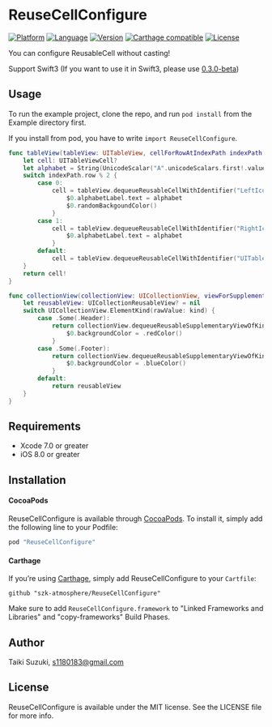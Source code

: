 # ReuseCellConfigure

[![Platform](http://img.shields.io/badge/platform-ios-blue.svg?style=flat
)](https://developer.apple.com/iphone/index.action)
[![Language](http://img.shields.io/badge/language-swift-brightgreen.svg?style=flat
)](https://developer.apple.com/swift)
[![Version](https://img.shields.io/cocoapods/v/ReuseCellConfigure.svg?style=flat)](http://cocoapods.org/pods/ReuseCellConfigure)
[![Carthage compatible](https://img.shields.io/badge/Carthage-compatible-4BC51D.svg?style=flat)](https://github.com/Carthage/Carthage)
[![License](https://img.shields.io/cocoapods/l/ReuseCellConfigure.svg?style=flat)](http://cocoapods.org/pods/ReuseCellConfigure)

You can configure ReusableCell without casting!

Support Swift3 (If you want to use it in Swift3, please use [0.3.0-beta](https://github.com/szk-atmosphere/ReuseCellConfigure/tree/0.3.0-beta))

## Usage

To run the example project, clone the repo, and run `pod install` from the Example directory first.

If you install from pod, you have to write `import ReuseCellConfigure`.

```swift
func tableView(tableView: UITableView, cellForRowAtIndexPath indexPath: NSIndexPath) -> UITableViewCell {
    let cell: UITableViewCell?
    let alphabet = String(UnicodeScalar("A".unicodeScalars.first!.value + UInt32(indexPath.row)))
    switch indexPath.row % 2 {
        case 0:
            cell = tableView.dequeueReusableCellWithIdentifier("LeftIconTableViewCell", classForCell: LeftIconTableViewCell.self) {
                $0.alphabetLabel.text = alphabet
                $0.randomBackgoundColor()
            }
        case 1:
            cell = tableView.dequeueReusableCellWithIdentifier("RightIconTableViewCell", classForCell: RightIconTableViewCell.self) {
                $0.alphabetLabel.text = alphabet
            }
        default:
            cell = tableView.dequeueReusableCellWithIdentifier("UITableViewCell")
    }
    return cell!
}
```

```swift
func collectionView(collectionView: UICollectionView, viewForSupplementaryElementOfKind kind: String, atIndexPath indexPath: NSIndexPath) -> UICollectionReusableView {
    let reusableView: UICollectionReusableView? = nil
    switch UICollectionView.ElementKind(rawValue: kind) {
        case .Some(.Header):
            return collectionView.dequeueReusableSupplementaryViewOfKind(.Header, withReuseIdentifier: "Header", forIndexPath: indexPath, classForView: ReusableHeaderView.self) {
                $0.backgroundColor = .redColor()
            }
        case .Some(.Footer):
            return collectionView.dequeueReusableSupplementaryViewOfKind(.Footer, withReuseIdentifier: "Footer", forIndexPath: indexPath, classForView: ReusableFooterView.self) {
                $0.backgroundColor = .blueColor()
            }
        default:
            return reusableView
    }
}
```

## Requirements

- Xcode 7.0 or greater
- iOS 8.0 or greater

## Installation

#### CocoaPods

ReuseCellConfigure is available through [CocoaPods](http://cocoapods.org). To install
it, simply add the following line to your Podfile:

```ruby
pod "ReuseCellConfigure"
```

#### Carthage

If you’re using [Carthage](https://github.com/Carthage/Carthage), simply add
ReuseCellConfigure to your `Cartfile`:

```
github "szk-atmosphere/ReuseCellConfigure"
```
Make sure to add `ReuseCellConfigure.framework` to "Linked Frameworks and Libraries" and "copy-frameworks" Build Phases.

## Author

Taiki Suzuki, s1180183@gmail.com

## License

ReuseCellConfigure is available under the MIT license. See the LICENSE file for more info.
